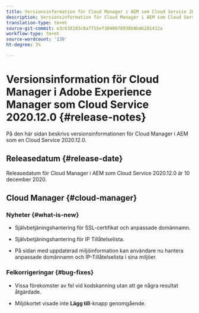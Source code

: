 ```yaml
---
title: Versionsinformation för Cloud Manager i AEM som Cloud Service 2020.12.0
description: Versionsinformation för Cloud Manager i AEM som Cloud Service 2020.12.0
translation-type: tm+mt
source-git-commit: e3c638103c8a7755ef3840078938b8b46281412a
workflow-type: tm+mt
source-wordcount: '130'
ht-degree: 3%

---
```



# Versionsinformation för Cloud Manager i Adobe Experience Manager som Cloud Service 2020.12.0 {#release-notes}

På den här sidan beskrivs versionsinformationen för Cloud Manager i AEM som en Cloud Service 2020.12.0.

## Releasedatum {#release-date}

Releasedatum för Cloud Manager i AEM som Cloud Service 2020.12.0 är 10 december 2020.

## Cloud Manager {#cloud-manager}

### Nyheter {#what-is-new}

* Självbetjäningshantering för SSL-certifikat och anpassade domännamn.

* Självbetjäningshantering för IP Tillåtelselista.

* På sidan med uppdaterad miljöinformation kan användare nu hantera anpassade domännamn och IP-Tillåtelselista i sina miljöer.


### Felkorrigeringar {#bug-fixes}

* Vissa förekomster av fel vid kodskanning utan att ge några resultat åtgärdade.

* Miljökortet visade inte **Lägg till**-knapp genomgående.
